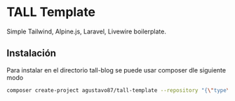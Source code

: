 # TALL Template
Simple Tailwind, Alpine.js, Laravel, Livewire boilerplate.


## Instalación
Para instalar en el directorio tall-blog se puede usar composer dle siguiente modo
```bash
composer create-project agustavo87/tall-template --repository "{\"type\":\"vcs\", \"url\":\"https://github.com/agustavo87/tall-template.git\"}" -s dev --remove-vcs tall-blog
```